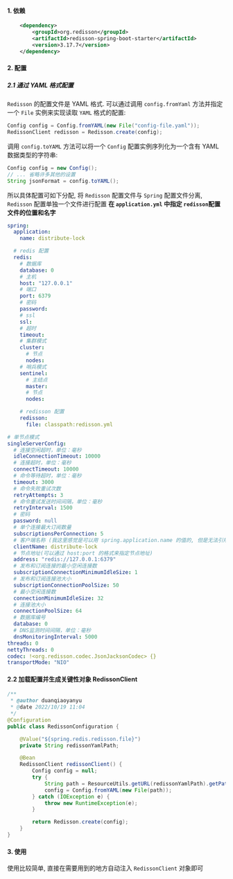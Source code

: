 #### 1. 依赖
```xml
    <dependency>
        <groupId>org.redisson</groupId>
        <artifactId>redisson-spring-boot-starter</artifactId>
        <version>3.17.7</version>
    </dependency>
```


#### 2. 配置
##### 2.1 通过 YAML 格式配置
`Redisson` 的配置文件是 YAML 格式. 可以通过调用 `config.fromYaml` 方法并指定一个 `File` 实例来实现读取 `YAML` 格式的配置:
```java
Config config = Config.fromYAML(new File("config-file.yaml"));
RedissonClient redisson = Redisson.create(config);
```
调用 `config.toYAML` 方法可以将一个 `Config` 配置实例序列化为一个含有 YAML 数据类型的字符串:
```java
Config config = new Config();
// ... 省略许多其他的设置
String jsonFormat = config.toYAML();
```


所以具体配置可如下分配, 将 `Redisson` 配置文件与 `Spring` 配置文件分离, `Redisson` 配置单独一个文件进行配置
**在 `application.yml` 中指定 `redisson`配置文件的位置和名字**
```yaml
spring:
  application:
    name: distribute-lock

  # redis 配置
  redis:
    # 数据库
    database: 0
    # 主机
    host: "127.0.0.1"
    # 端口
    port: 6379
    # 密码
    password:
    # ssl
    ssl:
    # 超时
    timeout:
    # 集群模式
    cluster:
      # 节点
      nodes:
    # 哨兵模式
    sentinel:
      # 主结点
      master:
      # 节点
      nodes:

    # redisson 配置
    redisson:
      file: classpath:redisson.yml

```

```yaml
# 单节点模式
singleServerConfig:
  # 连接空闲超时，单位：毫秒
  idleConnectionTimeout: 10000
  # 连接超时，单位：毫秒
  connectTimeout: 10000
  # 命令等待超时，单位：毫秒
  timeout: 3000
  # 命令失败重试次数
  retryAttempts: 3
  # 命令重试发送时间间隔，单位：毫秒
  retryInterval: 1500
  # 密码
  password: null
  # 单个连接最大订阅数量
  subscriptionsPerConnection: 5
  # 客户端名称 (我这里感觉是可以用 spring.application.name 的值的, 但是无法引用过来, 所以就手动 copy 过来吧)
  clientName: distribute-lock
  # 节点地址(可以通过 host:port 的格式来指定节点地址)
  address: "redis://127.0.0.1:6379"
  # 发布和订阅连接的最小空闲连接数
  subscriptionConnectionMinimumIdleSize: 1
  # 发布和订阅连接池大小
  subscriptionConnectionPoolSize: 50
  # 最小空闲连接数
  connectionMinimumIdleSize: 32
  # 连接池大小
  connectionPoolSize: 64
  # 数据库编号
  database: 0
  # DNS监测时间间隔，单位：毫秒
  dnsMonitoringInterval: 5000
threads: 0
nettyThreads: 0
codec: !<org.redisson.codec.JsonJacksonCodec> {}
transportMode: "NIO"

```


#### 2.2 加载配置并生成关键性对象 RedissonClient
```java
/**
 * @author duanqiaoyanyu
 * @date 2022/10/19 11:04
 */
@Configuration
public class RedissonConfiguration {

    @Value("${spring.redis.redisson.file}")
    private String redissonYamlPath;

    @Bean
    RedissonClient redissonClient() {
        Config config = null;
        try {
            String path = ResourceUtils.getURL(redissonYamlPath).getPath();
            config = Config.fromYAML(new File(path));
        } catch (IOException e) {
            throw new RuntimeException(e);
        }

        return Redisson.create(config);
    }
}

```  
  

#### 3. 使用
使用比较简单, 直接在需要用到的地方自动注入 `RedissonClient` 对象即可
